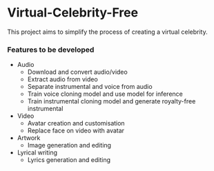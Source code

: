 # Virtual-Celebrity-Free

This project aims to simplify the process of creating a virtual celebrity.

### Features to be developed

- Audio
  - Download and convert audio/video
  - Extract audio from video
  - Separate instrumental and voice from audio
  - Train voice cloning model and use model for inference
  - Train instrumental cloning model and generate royalty-free instrumental
- Video
  - Avatar creation and customisation
  - Replace face on video with avatar
- Artwork
  - Image generation and editing
- Lyrical writing
  - Lyrics generation and editing
  
